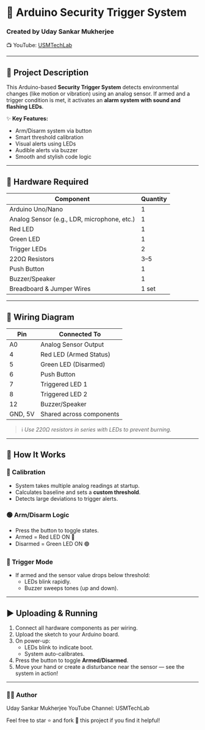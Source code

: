 # 🔐 Arduino Security Trigger System
### Created by **Uday Sankar Mukherjee**  
📺 YouTube: [USMTechLab](https://www.youtube.com/@USMTechLab)

---

## 📌 Project Description

This Arduino-based **Security Trigger System** detects environmental changes (like motion or vibration) using an analog sensor. If armed and a trigger condition is met, it activates an **alarm system with sound and flashing LEDs**.

✨ **Key Features:**
- Arm/Disarm system via button
- Smart threshold calibration
- Visual alerts using LEDs
- Audible alerts via buzzer
- Smooth and stylish code logic

---

## 🧰 Hardware Required

| Component          | Quantity |
|-------------------|----------|
| Arduino Uno/Nano  | 1        |
| Analog Sensor (e.g., LDR, microphone, etc.) | 1 |
| Red LED           | 1        |
| Green LED         | 1        |
| Trigger LEDs      | 2        |
| 220Ω Resistors    | 3–5      |
| Push Button       | 1        |
| Buzzer/Speaker    | 1        |
| Breadboard & Jumper Wires | 1 set    |

---

## 🧷 Wiring Diagram

| Pin             | Connected To             |
|----------------|--------------------------|
| A0              | Analog Sensor Output     |
| 4               | Red LED (Armed Status)   |
| 5               | Green LED (Disarmed)     |
| 6               | Push Button              |
| 7               | Triggered LED 1          |
| 8               | Triggered LED 2          |
| 12              | Buzzer/Speaker           |
| GND, 5V         | Shared across components |

> ℹ️ *Use 220Ω resistors in series with LEDs to prevent burning.*

---

## 🔄 How It Works

### 🔧 Calibration
- System takes multiple analog readings at startup.
- Calculates baseline and sets a **custom threshold**.
- Detects large deviations to trigger alerts.

### 🟢 Arm/Disarm Logic
- Press the button to toggle states.
- Armed = Red LED ON 🔴
- Disarmed = Green LED ON 🟢

### 🚨 Trigger Mode
- If armed and the sensor value drops below threshold:
  - LEDs blink rapidly.
  - Buzzer sweeps tones (up and down).

---

## ▶️ Uploading & Running

1. Connect all hardware components as per wiring.
2. Upload the sketch to your Arduino board.
3. On power-up:
   - LEDs blink to indicate boot.
   - System auto-calibrates.
4. Press the button to toggle **Armed/Disarmed**.
5. Move your hand or create a disturbance near the sensor — see the system in action!

---

### 🧑‍💻 Author
Uday Sankar Mukherjee
YouTube Channel: USMTechLab

Feel free to star ⭐ and fork 🍴 this project if you find it helpful!
